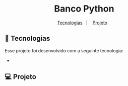 <h1 align="center"> Banco Python </h1>


<p align="center">
  <a href="#-tecnologias">Tecnologias</a>&nbsp;&nbsp;&nbsp;|&nbsp;&nbsp;&nbsp;
  <a href="#-projeto">Projeto</a>&nbsp;&nbsp;&nbsp;
</p>




## 🚀 Tecnologias

Esse projeto foi desenvolvido com a seguinte tecnologia:

- 

## 💻 Projeto



